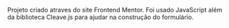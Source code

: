 Projeto criado atraves do site Frontend Mentor. 
Foi usado JavaScript além da biblioteca Cleave.js para ajudar na construção do formulário.
